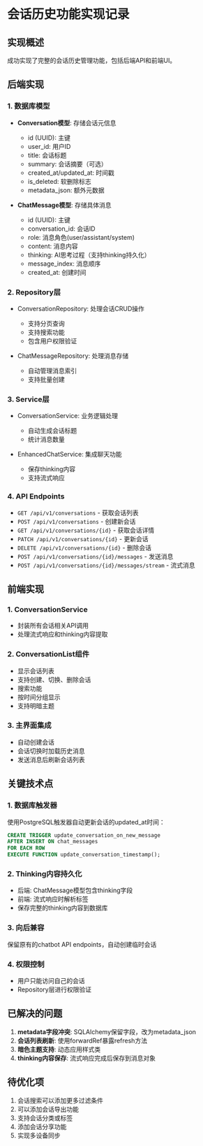 # 会话历史功能实现记录

## 实现概述

成功实现了完整的会话历史管理功能，包括后端API和前端UI。

## 后端实现

### 1. 数据库模型
- **Conversation模型**: 存储会话元信息
  - id (UUID): 主键
  - user_id: 用户ID
  - title: 会话标题
  - summary: 会话摘要（可选）
  - created_at/updated_at: 时间戳
  - is_deleted: 软删除标志
  - metadata_json: 额外元数据

- **ChatMessage模型**: 存储具体消息
  - id (UUID): 主键
  - conversation_id: 会话ID
  - role: 消息角色(user/assistant/system)
  - content: 消息内容
  - thinking: AI思考过程（支持thinking持久化）
  - message_index: 消息顺序
  - created_at: 创建时间

### 2. Repository层
- ConversationRepository: 处理会话CRUD操作
  - 支持分页查询
  - 支持搜索功能
  - 包含用户权限验证
  
- ChatMessageRepository: 处理消息存储
  - 自动管理消息索引
  - 支持批量创建

### 3. Service层
- ConversationService: 业务逻辑处理
  - 自动生成会话标题
  - 统计消息数量
  
- EnhancedChatService: 集成聊天功能
  - 保存thinking内容
  - 支持流式响应

### 4. API Endpoints
- `GET /api/v1/conversations` - 获取会话列表
- `POST /api/v1/conversations` - 创建新会话
- `GET /api/v1/conversations/{id}` - 获取会话详情
- `PATCH /api/v1/conversations/{id}` - 更新会话
- `DELETE /api/v1/conversations/{id}` - 删除会话
- `POST /api/v1/conversations/{id}/messages` - 发送消息
- `POST /api/v1/conversations/{id}/messages/stream` - 流式消息

## 前端实现

### 1. ConversationService
- 封装所有会话相关API调用
- 处理流式响应和thinking内容提取

### 2. ConversationList组件
- 显示会话列表
- 支持创建、切换、删除会话
- 搜索功能
- 按时间分组显示
- 支持明暗主题

### 3. 主界面集成
- 自动创建会话
- 会话切换时加载历史消息
- 发送消息后刷新会话列表

## 关键技术点

### 1. 数据库触发器
使用PostgreSQL触发器自动更新会话的updated_at时间：
```sql
CREATE TRIGGER update_conversation_on_new_message
AFTER INSERT ON chat_messages
FOR EACH ROW
EXECUTE FUNCTION update_conversation_timestamp();
```

### 2. Thinking内容持久化
- 后端: ChatMessage模型包含thinking字段
- 前端: 流式响应时解析<think>标签
- 保存完整的thinking内容到数据库

### 3. 向后兼容
保留原有的chatbot API endpoints，自动创建临时会话

### 4. 权限控制
- 用户只能访问自己的会话
- Repository层进行权限验证

## 已解决的问题

1. **metadata字段冲突**: SQLAlchemy保留字段，改为metadata_json
2. **会话列表刷新**: 使用forwardRef暴露refresh方法
3. **暗色主题支持**: 动态应用样式类
4. **thinking内容保存**: 流式响应完成后保存到消息对象

## 待优化项

1. 会话搜索可以添加更多过滤条件
2. 可以添加会话导出功能
3. 支持会话分类或标签
4. 添加会话分享功能
5. 实现多设备同步